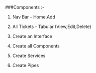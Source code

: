 
###Components :- 
1. Nav Bar - Home,Add
2. All Tickets - Tabular (View,Edit,Delete)


1. Create an Interface 
2. Create all Components
3. Create Services 
4. Create Pipes 
